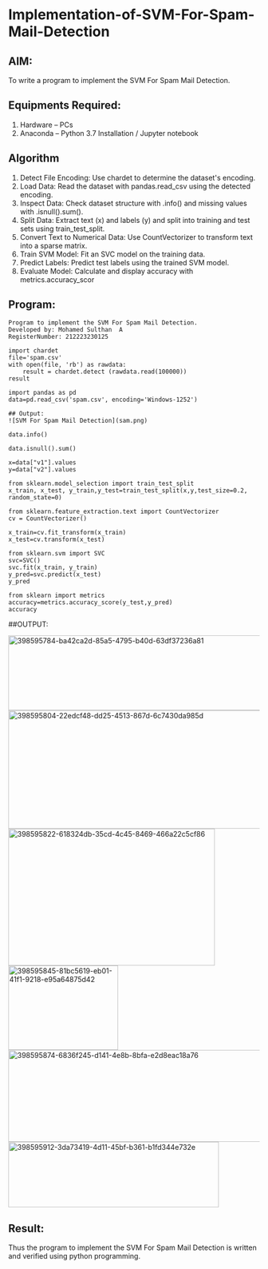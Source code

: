 # Implementation-of-SVM-For-Spam-Mail-Detection

## AIM:
To write a program to implement the SVM For Spam Mail Detection.

## Equipments Required:
1. Hardware – PCs
2. Anaconda – Python 3.7 Installation / Jupyter notebook

## Algorithm
1. Detect File Encoding: Use chardet to determine the dataset's encoding.
2. Load Data: Read the dataset with pandas.read_csv using the detected encoding.
3. Inspect Data: Check dataset structure with .info() and missing values with .isnull().sum().
4. Split Data: Extract text (x) and labels (y) and split into training and test sets using train_test_split.
5. Convert Text to Numerical Data: Use CountVectorizer to transform text into a sparse matrix.
6. Train SVM Model: Fit an SVC model on the training data.
7. Predict Labels: Predict test labels using the trained SVM model.
8. Evaluate Model: Calculate and display accuracy with metrics.accuracy_scor 

## Program:
```
Program to implement the SVM For Spam Mail Detection.
Developed by: Mohamed Sulthan  A
RegisterNumber: 212223230125
```
```
import chardet
file='spam.csv'
with open(file, 'rb') as rawdata:
    result = chardet.detect (rawdata.read(100000))
result
```
```
import pandas as pd
data=pd.read_csv('spam.csv', encoding='Windows-1252')

## Output:
![SVM For Spam Mail Detection](sam.png)
```
```
data.info()
```
```
data.isnull().sum()
```
```
x=data["v1"].values
y=data["v2"].values
```
```
from sklearn.model_selection import train_test_split
x_train, x_test, y_train,y_test=train_test_split(x,y,test_size=0.2, random_state=0)
```
```
from sklearn.feature_extraction.text import CountVectorizer
cv = CountVectorizer()
```
```
x_train=cv.fit_transform(x_train)
x_test=cv.transform(x_test)
```
```
from sklearn.svm import SVC
svc=SVC()
svc.fit(x_train, y_train)
y_pred=svc.predict(x_test)
y_pred
```
```
from sklearn import metrics
accuracy=metrics.accuracy_score(y_test,y_pred)
accuracy
```

##OUTPUT:

<img width="708" height="150" alt="398595784-ba42ca2d-85a5-4795-b40d-63df37236a81" src="https://github.com/user-attachments/assets/ceb91dc9-bf66-4151-88c4-2d187cfe2217" />


<img width="726" height="237" alt="398595804-22edcf48-dd25-4513-867d-6c7430da985d" src="https://github.com/user-attachments/assets/090f6275-dee5-4cd7-b509-3dc5a395dea8" />


<img width="414" height="274" alt="398595822-618324db-35cd-4c45-8469-466a22c5cf86" src="https://github.com/user-attachments/assets/07695427-9dc5-401f-8ed3-8f8019d2be26" />


<img width="220" height="169" alt="398595845-81bc5619-eb01-41f1-9218-e95a64875d42" src="https://github.com/user-attachments/assets/ea51862e-8db4-421b-953c-99bd5f5348f6" />


<img width="653" height="184" alt="398595874-6836f245-d141-4e8b-8bfa-e2d8eac18a76" src="https://github.com/user-attachments/assets/e01aa784-6317-44e7-9f3d-f76fca94829e" />


<img width="422" height="131" alt="398595912-3da73419-4d11-45bf-b361-b1fd344e732e" src="https://github.com/user-attachments/assets/abc6ab5f-6594-4ec1-93d9-ba1ef1581959" />

## Result:
Thus the program to implement the SVM For Spam Mail Detection is written and verified using python programming.
